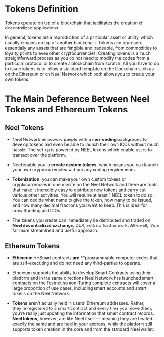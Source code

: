 # Tokens Definition

Tokens operate on top of a blockchain that facilitates the creation of decentralized applications.

In general, tokens are a reproduction of a particular asset or utility, which usually remains on top of another blockchain. Tokens can represent essentially any assets that are fungible and tradeable, from commodities to loyalty points to even other cryptocurrencies. Creating tokens is a much straightforward process as you do not need to modify the codes from a particular protocol or to create a blockchain from scratch. All you have to do to issue tokens is to follow a standard template on the blockchain such as on the Ethereum or on Neel Network which both allows you to create your own tokens.

# The Main Deference Between Neel Tokens and Ethereum Tokens

## Neel Tokens

* Neel Network empowers people with a **non-coding** background to develop tokens and even be able to launch their own ICOs without much hassle. The set-up is powered by NEEL tokens which enable users to transact over the platform.

* Neel enable you to **create custom tokens**, which means you can launch your own cryptocurrencies without any coding requirements.

* **Tokenization**, you can make your own custom tokens or cryptocurrencies in one minute on the Neel Network and there are tools that make it incredibly easy to distribute new tokens and carry out various other activities. You will require at least 1 NEEL token to do so. You can decide what name to give the token, how many to be issued, and how many decimal fractions you want to keep. This is ideal for crowdfunding and ICOs.

* The tokens you create can immediately be distributed and traded on **Neel decentralized exchange**, DEX, with no further work. All-in-all, it’s a far more streamlined and useful approach.

## Ethereum Tokens

* **Ethereum** **Smart contracts **are** **programmable computer codes that are self-executing and do not need any third-parties to operate.
* Ethereum supports the ability to develop Smart Contracts using their platform and in the same directions Neel Network has launched smart contracts on the Testnet so non-Turing complete contracts will cover a large proportion of use cases, including smart accounts and smart tokens on the Neel Network.

* **Tokens** aren’t actually held in users’ Ethereum addresses. Rather, they’re registered to a smart contract and every time you move them, you’re really just updating the information that smart contract records. **Neel tokens**, however, are like Neel itself  — meaning they are treated exactly the same and are held in your address, while the platform still supports token creation in the core and from the standard Neel wallet.



